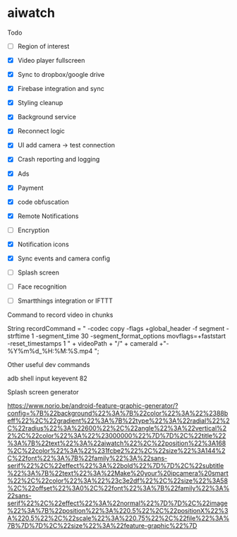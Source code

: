 # aiwatch

Todo

- [ ] Region of interest
- [x] Video player fullscreen
- [x] Sync to dropbox/google drive
- [x] Firebase integration and sync
- [x] Styling cleanup
- [x] Background service
- [x] Reconnect logic
- [x] UI add camera -> test connection
- [x] Crash reporting and logging
- [x] Ads
- [x] Payment
- [x] code obfuscation
- [x] Remote Notifications
- [ ] Encryption
- [x] Notification icons
- [x] Sync events and camera config
- [ ] Splash screen
- [ ] Face recognition
- [ ] Smartthings integration or IFTTT


Command to record video in chunks

String recordCommand = " -codec copy -flags +global_header -f segment -strftime 1 -segment_time 30 -segment_format_options movflags=+faststart -reset_timestamps 1 " + videoPath + "/" + cameraId +"-%Y%m%d_%H:%M:%S.mp4 ";

Other useful dev commands

adb shell input keyevent 82


Splash screen generator

https://www.norio.be/android-feature-graphic-generator/?config=%7B%22background%22%3A%7B%22color%22%3A%22%2388beff%22%2C%22gradient%22%3A%7B%22type%22%3A%22radial%22%2C%22radius%22%3A%22600%22%2C%22angle%22%3A%22vertical%22%2C%22color%22%3A%22%23000000%22%7D%7D%2C%22title%22%3A%7B%22text%22%3A%22aiwatch%22%2C%22position%22%3A168%2C%22color%22%3A%22%231fcbe2%22%2C%22size%22%3A144%2C%22font%22%3A%7B%22family%22%3A%22sans-serif%22%2C%22effect%22%3A%22bold%22%7D%7D%2C%22subtitle%22%3A%7B%22text%22%3A%22Make%20your%20ipcamera%20smart%22%2C%22color%22%3A%22%23c3e2df%22%2C%22size%22%3A58%2C%22offset%22%3A0%2C%22font%22%3A%7B%22family%22%3A%22sans-serif%22%2C%22effect%22%3A%22normal%22%7D%7D%2C%22image%22%3A%7B%22position%22%3A%220.5%22%2C%22positionX%22%3A%220.5%22%2C%22scale%22%3A%220.75%22%2C%22file%22%3A%7B%7D%7D%2C%22size%22%3A%22feature-graphic%22%7D